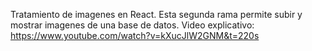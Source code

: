 Tratamiento de imagenes en React. Esta segunda rama permite subir y mostrar imagenes de una base de datos.
Video explicativo: https://www.youtube.com/watch?v=kXucJlW2GNM&t=220s
